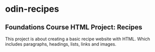 # odin-recipes
## Foundations Course HTML Project: Recipes

This project is about creating a basic recipe website with HTML. Which includes paragraphs, headings, lists, links and images.
